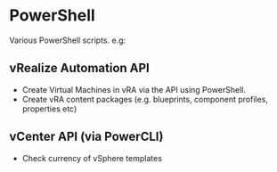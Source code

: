 # PowerShell
Various PowerShell scripts.  e.g:

## vRealize Automation API
  * Create Virtual Machines in vRA via the API using PowerShell.
  * Create vRA content packages (e.g. blueprints, component profiles, properties etc)

## vCenter API (via PowerCLI)
  * Check currency of vSphere templates